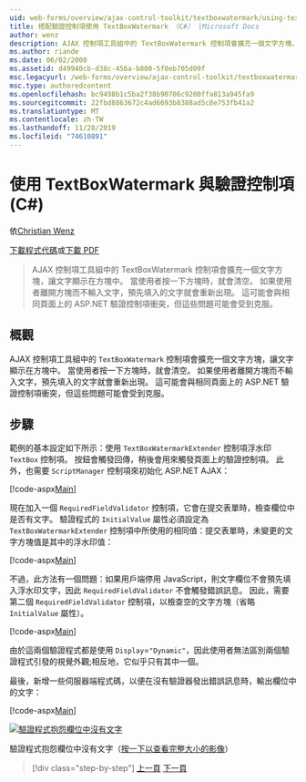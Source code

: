 ```yaml
---
uid: web-forms/overview/ajax-control-toolkit/textboxwatermark/using-textboxwatermark-with-validation-controls-cs
title: 搭配驗證控制項使用 TextBoxWatermark （C#） |Microsoft Docs
author: wenz
description: AJAX 控制項工具組中的 TextBoxWatermark 控制項會擴充一個文字方塊，讓文字顯示在方塊中。 當使用者按一下方塊時，我 。
ms.author: riande
ms.date: 06/02/2008
ms.assetid: d49940cb-d38c-456a-b800-5f0eb705d09f
msc.legacyurl: /web-forms/overview/ajax-control-toolkit/textboxwatermark/using-textboxwatermark-with-validation-controls-cs
msc.type: authoredcontent
ms.openlocfilehash: bc9498b1c5ba2f38b90706c9200ffa813a945fa9
ms.sourcegitcommit: 22fbd8863672c4ad6693b8388ad5c8e753fb41a2
ms.translationtype: MT
ms.contentlocale: zh-TW
ms.lasthandoff: 11/28/2019
ms.locfileid: "74610891"
---
```

# <a name="using-textboxwatermark-with-validation-controls-c"></a>使用 TextBoxWatermark 與驗證控制項 (C#)

依[Christian Wenz](https://github.com/wenz)

[下載程式代碼](https://download.microsoft.com/download/9/3/f/93f8daea-bebd-4821-833b-95205389c7d0/TextBoxWatermark2.cs.zip)或[下載 PDF](https://download.microsoft.com/download/b/6/a/b6ae89ee-df69-4c87-9bfb-ad1eb2b23373/textboxwatermark2CS.pdf)

> AJAX 控制項工具組中的 TextBoxWatermark 控制項會擴充一個文字方塊，讓文字顯示在方塊中。 當使用者按一下方塊時，就會清空。 如果使用者離開方塊而不輸入文字，預先填入的文字就會重新出現。 這可能會與相同頁面上的 ASP.NET 驗證控制項衝突，但這些問題可能會受到克服。

## <a name="overview"></a>概觀

AJAX 控制項工具組中的 `TextBoxWatermark` 控制項會擴充一個文字方塊，讓文字顯示在方塊中。 當使用者按一下方塊時，就會清空。 如果使用者離開方塊而不輸入文字，預先填入的文字就會重新出現。 這可能會與相同頁面上的 ASP.NET 驗證控制項衝突，但這些問題可能會受到克服。

## <a name="steps"></a>步驟

範例的基本設定如下所示：使用 `TextBoxWatermarkExtender` 控制項浮水印 `TextBox` 控制項。 按鈕會觸發回傳，稍後會用來觸發頁面上的驗證控制項。 此外，也需要 `ScriptManager` 控制項來初始化 ASP.NET AJAX：

[!code-aspx[Main](using-textboxwatermark-with-validation-controls-cs/samples/sample1.aspx)]

現在加入一個 `RequiredFieldValidator` 控制項，它會在提交表單時，檢查欄位中是否有文字。 驗證程式的 `InitialValue` 屬性必須設定為 `TextBoxWatermarkExtender` 控制項中所使用的相同值：提交表單時，未變更的文字方塊值是其中的浮水印值：

[!code-aspx[Main](using-textboxwatermark-with-validation-controls-cs/samples/sample2.aspx)]

不過，此方法有一個問題：如果用戶端停用 JavaScript，則文字欄位不會預先填入浮水印文字，因此 `RequiredFieldValidator` 不會觸發錯誤訊息。 因此，需要第二個 `RequiredFieldValidator` 控制項，以檢查空的文字方塊（省略 `InitialValue` 屬性）。

[!code-aspx[Main](using-textboxwatermark-with-validation-controls-cs/samples/sample3.aspx)]

由於這兩個驗證程式都是使用 `Display`=`"Dynamic"`，因此使用者無法區別兩個驗證程式引發的視覺外觀;相反地，它似乎只有其中一個。

最後，新增一些伺服器端程式碼，以便在沒有驗證器發出錯誤訊息時，輸出欄位中的文字：

[!code-aspx[Main](using-textboxwatermark-with-validation-controls-cs/samples/sample4.aspx)]

[![驗證程式抱怨欄位中沒有文字](using-textboxwatermark-with-validation-controls-cs/_static/image2.png)](using-textboxwatermark-with-validation-controls-cs/_static/image1.png)

驗證程式抱怨欄位中沒有文字（[按一下以查看完整大小的影像](using-textboxwatermark-with-validation-controls-cs/_static/image3.png)）

> [!div class="step-by-step"]
> [上一頁](using-textboxwatermark-in-a-formview-cs.md)
> [下一頁](using-textboxwatermark-in-a-formview-vb.md)
